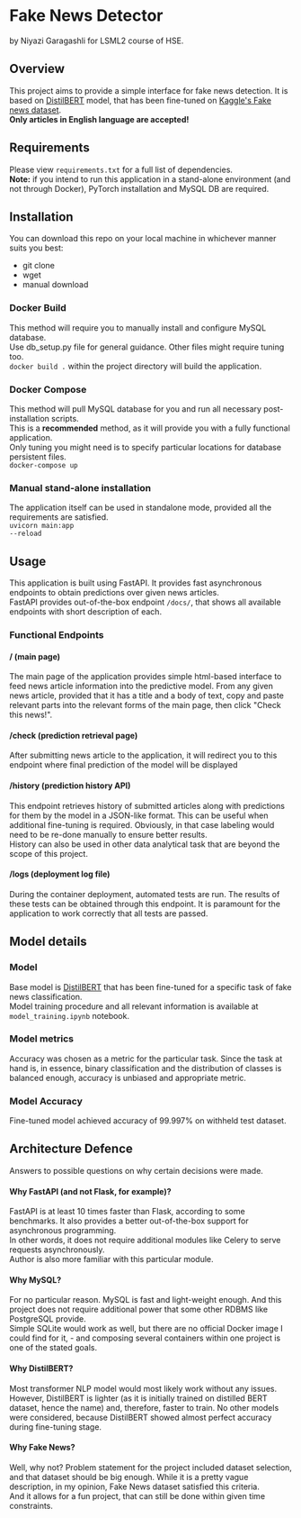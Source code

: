 # Fake News Detector
by Niyazi Garagashli for LSML2 course of HSE.

## Overview

This project aims to provide a simple interface for fake news detection. It is based on [DistilBERT](https://huggingface.co/transformers/model_doc/distilbert.html#distilbertforsequenceclassification) model, that has been fine-tuned on [Kaggle's Fake news dataset](https://www.kaggle.com/clmentbisaillon/fake-and-real-news-dataset). <br>
**Only articles in English language are accepted!**

## Requirements 

Please view <code>requirements.txt</code> for a full list of dependencies. <br>
**Note:** if you intend to run this application in a stand-alone environment (and not through Docker), PyTorch installation and MySQL DB are required.

## Installation

You can download this repo on your local machine in whichever manner suits you best:
* git clone
* wget
* manual download

### Docker Build
This method will require you to manually install and configure MySQL database. <br> 
Use db_setup.py file for general guidance. Other files might require tuning too. <br>
<code>docker build .</code> within the project directory will build the application.

### Docker Compose
This method will pull MySQL database for you and run all necessary post-installation scripts. <br>
This is a **recommended** method, as it will provide you with a fully functional application. <br>
Only tuning you might need is to specify particular locations for database persistent files. <br>
<code>docker-compose up</code>

### Manual stand-alone installation
The application itself can be used in standalone mode, provided all the requirements are satisfied. <br>
<code>uvicorn main:app --reload</code>

## Usage
This application is built using FastAPI. It provides fast asynchronous endpoints to obtain predictions over given news articles. <br>
FastAPI provides out-of-the-box endpoint <code>/docs/</code>, that shows all available endpoints with short description of each. <br>

### Functional Endpoints
#### / (main page)
The main page of the application provides simple html-based interface to feed news article information into the predictive model.
From any given news article, provided that it has a title and a body of text, copy and paste relevant parts into the relevant forms of the main page, then click "Check this news!".
#### /check (prediction retrieval page)
After submitting news article to the application, it will redirect you to this endpoint where final prediction of the model will be displayed
#### /history (prediction history API)
This endpoint retrieves history of submitted articles along with predictions for them by the model in a JSON-like format. This can be useful when additional fine-tuning is required. Obviously, in that case labeling would need to be re-done manually to ensure better results. <br>
History can also be used in other data analytical task that are beyond the scope of this project.
#### /logs (deployment log file)
During the container deployment, automated tests are run. The results of these tests can be obtained through this endpoint. It is paramount for the application to work correctly that all tests are passed.

## Model details

### Model
Base model is [DistilBERT](https://huggingface.co/transformers/model_doc/distilbert.html#distilbertforsequenceclassification) that has been fine-tuned for a specific task of fake news classification. <br>
Model training procedure and all relevant information is available at <code>model_training.ipynb</code> notebook.

### Model metrics
Accuracy was chosen as a metric for the particular task. Since the task at hand is, in essence, binary classification and the distribution of classes is balanced enough, accuracy is unbiased and appropriate metric.

### Model Accuracy
Fine-tuned model achieved accuracy of 99.997% on withheld test dataset.

## Architecture Defence
Answers to possible questions on why certain decisions were made.

#### Why FastAPI (and not Flask, for example)?
FastAPI is at least 10 times faster than Flask, according to some benchmarks. It also provides a better out-of-the-box support for asynchronous programming. <br>
In other words, it does not require additional modules like Celery to serve requests asynchronously. <br>
Author is also more familiar with this particular module.

#### Why MySQL?
For no particular reason. MySQL is fast and light-weight enough. And this project does not require additional power that some other RDBMS like PostgreSQL provide. <br>
Simple SQLite would work as well, but there are no official Docker image I could find for it, - and composing several containers within one project is one of the stated goals.

#### Why DistilBERT?
Most transformer NLP model would most likely work without any issues. However, DistilBERT is lighter (as it is initially trained on distilled BERT dataset, hence the name) and, therefore, faster to train.
No other models were considered, because DistilBERT showed almost perfect accuracy during fine-tuning stage.

#### Why Fake News?
Well, why not? Problem statement for the project included dataset selection, and that dataset should be big enough. While it is a pretty vague description, in my opinion, Fake News dataset satisfied this criteria. <br>
And it allows for a fun project, that can still be done within given time constraints. 